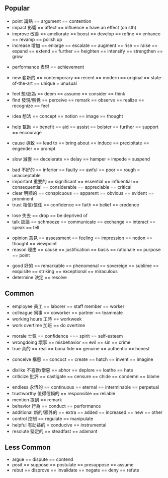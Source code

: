 ## Popular
+ point 論點 == argument == contention 
+ impact 影響 == affect == influence = have an effect (on sth)
+ improve 改善 == ameliorate == boost == develop == refine == enhance == revamp == polish up
+ increase 增加 == enlarge == escalate == augment == rise == raise == expand == extend == further == heighten == intensify == strengthen == grow 
- performance 表現 == achievement 
+ new 嶄新的 == contemporary == recent == modern == original == state-of-the-art == unique = unusual
- feel 想/認為 == deem == assume == consider == think
- find 發現/察覺 == perceive == remark == observe == realize == recognize == feel 
+ idea 想法 == concept == notion == image == thought
- help 幫助 == benefit == aid == assist == bolster == further == support == encourage
+ cause 導致 == lead to == bring about == induce == precipitate == engender == prompt
- slow 減慢 == decelerate == delay == hamper = impede = suspend
+ bad 不好的 == inferior == faulty == awful == poor == rough = unacceptable
+ important 重要的 == significant == essential == influential == consequential == considerable == appreciable == critical
+ clear 明顯的 == conspicuous == apparent == obvious == evident == prominent
+ trust 相信/信任 == confidence == faith == belief == credence
- lose 失去 == drop == be deprived of 
- talk 談論 == schmooze == communicate == exchange == interact == speak == tell
+ opinion 意見 == assessment == feeling == impression == notion == thought == viewpoint
+ reason 理由 == cause == justification == basis == rationale == purpose == point
- good 好的 == remarkable  == phenomenal == sovereign == sublime == exquisite == striking == exceptional == miraculous
- determine 決定 == resolve

## Common
- employee 員工 == laborer == staff member == worker
- colleague 同事 == coworker == partner == teammate
- working hours 工時 == workweek
- work overtime 加班 == do overtime
+ morale 士氣 == confidence === spirit == self-esteem
+ wrongdoing 壞事 == misbehavior == evil == sin == crime
+ true 真的 == real == bona fide == genuine == authentic == honest
- conceive 構思 == concoct == create == hatch == invent == imagine
+ dislike 不喜歡/憎惡 == abhor == deplore == loathe == hate
+ criticize 批評 == castigate == censure == chide == condemn == blame
- endless 永恆的 == continuous == eternal == interminable == perpetual
- trustworthy 值得信賴的 == responsible == reliable
- mention 提到 == remark
- behavior 行為 == conduct == performance
- additional 新的/額外的 == extra == added == increased == new == other
- control 控制 == regulate == manipulate
- helpful 有助益的 = conducive == instrumental
- resolute 堅定的 == steadfast == adamant

## Less Common
- argue == dispute == contend
- posit == suppose == postulate == presuppose == assume
- rebut == disprove == invalidate == negate == deny == refute
